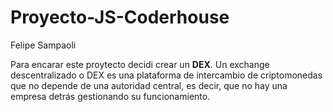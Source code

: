 # Proyecto-JS-Coderhouse
Felipe Sampaoli

Para encarar este proytecto decidi crear un **DEX**. Un exchange descentralizado o DEX es una plataforma de intercambio de criptomonedas que no depende de una autoridad central, es decir, que no hay una empresa detrás gestionando su funcionamiento. 
